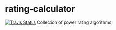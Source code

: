 # rating-calculator
<a href="https://travis-ci.org/tropaeis/rating-calculator"><img alt="Travis Status" src="https://travis-ci.org/tropaeis/rating-calculator.svg?branch=master"></a>
Collection of power rating algorithms

